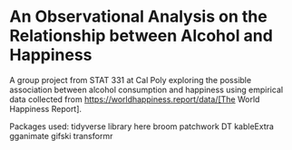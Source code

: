 # An Observational Analysis on the Relationship between Alcohol and Happiness

A group project from STAT 331 at Cal Poly exploring the possible association between alcohol consumption and happiness using empirical data collected from https://worldhappiness.report/data/[The World Happiness Report].

Packages used:
tidyverse library
here
broom
patchwork
DT
kableExtra
gganimate
gifski
transformr
